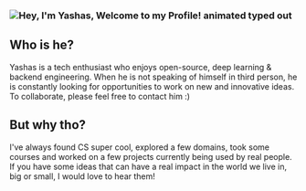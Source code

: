 ### <img src="https://readme-typing-svg.demolab.com?font=Operator+Mono&size=37&duration=2800&pause=2000&color=FAFAFA&center=true&vCenter=true&width=940&height=50&lines=Hey%2C+I'm+Yashas%2C+Welcome+to+my+Github+Profile!" align="middle" alt="Hey, I'm Yashas, Welcome to my Profile! animated typed out">

## Who is he?

Yashas is a tech enthusiast who enjoys open-source, deep learning & backend engineering. When he is not speaking of himself in third person, he is constantly looking for opportunities to work on new and innovative ideas. To collaborate, please feel free to contact him :)

## But why tho?

I've always found CS super cool, explored a few domains, took some courses and worked on a few projects currently being used by real people. If you have some ideas that can have a real impact in the world we live in, big or small, I would love to hear them!
